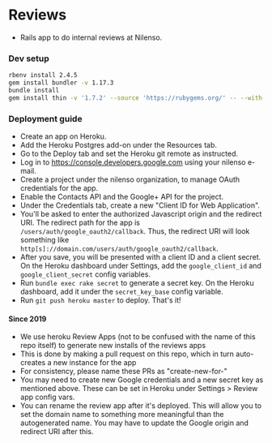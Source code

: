 # Reviews

- Rails app to do internal reviews at Nilenso.

### Dev setup
```bash
rbenv install 2.4.5
gem install bundler -v 1.17.3
bundle install
gem install thin -v '1.7.2' --source 'https://rubygems.org/' -- --with-cflags="-Wno-error=implicit-function-declaration" # may be necessary on newer macOS versions ref. https://github.com/macournoyer/thin/pull/364
```

### Deployment guide
* Create an app on Heroku.
* Add the Heroku Postgres add-on under the Resources tab.
* Go to the Deploy tab and set the Heroku git remote as instructed.
* Log in to https://console.developers.google.com using your nilenso e-mail.
* Create a project under the nilenso organization, to manage OAuth credentials for the app.
* Enable the Contacts API and the Google+ API for the project.
* Under the Credentials tab, create a new "Client ID for Web Application".
* You'll be asked to enter the authorized Javascript origin and the redirect URI. The redirect path
for the app is `/users/auth/google_oauth2/callback`. Thus, the redirect URI will look something like
`http[s]://domain.com/users/auth/google_oauth2/callback`.
* After you save, you will be presented with a client ID and a client secret. On the Heroku
dashboard under Settings, add the `google_client_id` and `google_client_secret` config variables.
* Run `bundle exec rake secret` to generate a secret key. On the Heroku dashboard, add it under the
`secret_key_base` config variable.
* Run `git push heroku master` to deploy. That's it!

#### Since 2019

* We use heroku Review Apps (not to be confused with the name of this repo itself) to generate new installs of the reviews apps
* This is done by making a pull request on this repo, which in turn auto-creates a new instance for the app
* For consistency, please name these PRs as "create-new-for-<year>"
* You may need to create new Google credentials and a new secret key as mentioned above. These can be set in Heroku under Settings > Review app config vars.
* You can rename the review app after it's deployed. This will allow you to set the domain name to something more meaningful than the autogenerated name. You may have to update the Google origin and redirect URI after this.

